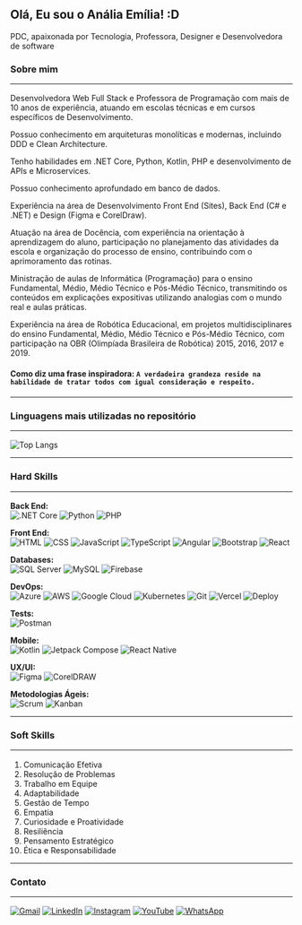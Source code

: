 ## Olá, Eu sou o Anália Emília! :D

PDC, apaixonada por Tecnologia, Professora, Designer e Desenvolvedora de software 

### Sobre mim <hr>

Desenvolvedora Web Full Stack e Professora de Programação com mais de 10 anos de experiência, atuando em escolas técnicas e em cursos específicos de Desenvolvimento.

Possuo conhecimento em arquiteturas monolíticas e modernas, incluindo DDD e Clean Architecture. 

Tenho habilidades em .NET Core, Python, Kotlin, PHP e desenvolvimento de APIs e Microservices. 

Possuo conhecimento aprofundado em banco de dados.

Experiência na área de Desenvolvimento Front End (Sites), Back End (C# e .NET) e Design 
(Figma e CorelDraw). 

Atuação na área de Docência, com experiência na orientação à aprendizagem do aluno, 
participação no planejamento das atividades da escola e organização do processo de ensino, 
contribuindo com o aprimoramento das rotinas.  

Ministração de aulas de Informática (Programação) para o ensino Fundamental, Médio, Médio Técnico e Pós-Médio Técnico, transmitindo os conteúdos em explicações expositivas utilizando analogias com o mundo real e aulas práticas. 

Experiência na área de Robótica Educacional, em projetos multidisciplinares do ensino 
Fundamental, Médio, Médio Técnico e Pós-Médio Técnico, com participação na OBR (Olimpíada 
Brasileira de Robótica) 2015, 2016, 2017 e 2019.  

#### Como diz uma frase inspiradora: `A verdadeira grandeza reside na habilidade de tratar todos com igual consideração e respeito.`  

---

### Linguagens mais utilizadas no repositório <hr>

![Top Langs](https://github-readme-stats.vercel.app/api/top-langs/?username=analiaemilia&layout=compact&theme=default)

---

### Hard Skills <hr>

**Back End:**  
![.NET Core](https://img.shields.io/badge/-.NET%20Core-512BD4?style=flat&logo=.net&logoColor=white)
![Python](https://img.shields.io/badge/-Python-3776AB?style=flat&logo=python&logoColor=white)
![PHP](https://img.shields.io/badge/-PHP-777BB4?style=flat&logo=php&logoColor=white)

**Front End:**  
![HTML](https://img.shields.io/badge/-HTML-E34F26?style=flat&logo=html5&logoColor=white)
![CSS](https://img.shields.io/badge/-CSS-1572B6?style=flat&logo=css3&logoColor=white)
![JavaScript](https://img.shields.io/badge/-JavaScript-F7DF1E?style=flat&logo=javascript&logoColor=white)
![TypeScript](https://img.shields.io/badge/-TypeScript-3178C6?style=flat&logo=typescript&logoColor=white)
![Angular](https://img.shields.io/badge/-Angular-DD0031?style=flat&logo=angular&logoColor=white)
![Bootstrap](https://img.shields.io/badge/-Bootstrap-7952B3?style=flat&logo=bootstrap&logoColor=white)
![React](https://img.shields.io/badge/-React-61DAFB?style=flat&logo=react&logoColor=white)

**Databases:**  
![SQL Server](https://img.shields.io/badge/-SQL%20Server-CC2927?style=flat&logo=microsoft-sql-server&logoColor=white)
![MySQL](https://img.shields.io/badge/-MySQL-4479A1?style=flat&logo=mysql&logoColor=white)
![Firebase](https://img.shields.io/badge/-Firebase-FFCA28?style=flat&logo=firebase&logoColor=white)

**DevOps:**  
![Azure](https://img.shields.io/badge/-Azure-0078D7?style=flat&logo=microsoft-azure&logoColor=white)
![AWS](https://img.shields.io/badge/-AWS-FF9900?style=flat&logo=amazon-aws&logoColor=white)
![Google Cloud](https://img.shields.io/badge/-Google%20Cloud-4285F4?style=flat&logo=google-cloud&logoColor=white)
![Kubernetes](https://img.shields.io/badge/-Kubernetes-326CE5?style=flat&logo=kubernetes&logoColor=white)
![Git](https://img.shields.io/badge/-Git-F05032?style=flat&logo=git&logoColor=white)
![Vercel](https://img.shields.io/badge/-Vercel-000000?style=flat&logo=vercel&logoColor=white)
![Deploy](https://img.shields.io/badge/-Deploy-00C853?style=flat&logo=rocket&logoColor=white)

**Tests:**  
![Postman](https://img.shields.io/badge/-Postman-FF6C37?style=flat&logo=postman&logoColor=white)

**Mobile:**  
![Kotlin](https://img.shields.io/badge/-Kotlin-7F52FF?style=flat&logo=kotlin&logoColor=white)
![Jetpack Compose](https://img.shields.io/badge/-Jetpack%20Compose-4285F4?style=flat&logo=jetpackcompose&logoColor=white)
![React Native](https://img.shields.io/badge/-React%20Native-61DAFB?style=flat&logo=react&logoColor=white)

**UX/UI:**  
![Figma](https://img.shields.io/badge/-Figma-F24E1E?style=flat&logo=figma&logoColor=white)
![CorelDRAW](https://img.shields.io/badge/-CorelDRAW-46A609?style=flat&logo=coreldraw&logoColor=white)

**Metodologias Ágeis:**  
![Scrum](https://img.shields.io/badge/-Scrum-0052CC?style=flat&logo=scrum&logoColor=white)
![Kanban](https://img.shields.io/badge/-Kanban-007ACC?style=flat&logo=kanban&logoColor=white)

---

### Soft Skills <hr>

1. Comunicação Efetiva  
2. Resolução de Problemas  
3. Trabalho em Equipe  
4. Adaptabilidade  
5. Gestão de Tempo  
6. Empatia  
7. Curiosidade e Proatividade  
8. Resiliência  
9. Pensamento Estratégico  
10. Ética e Responsabilidade  

---

### Contato <hr>

[![Gmail](https://img.shields.io/badge/-Gmail-EA4335?style=flat&logo=gmail&logoColor=white)](mailto:analia.nai@gmail.com)
[![LinkedIn](https://img.shields.io/badge/-LinkedIn-0A66C2?style=flat&logo=linkedin&logoColor=white)](https://www.linkedin.com/in/analiaemilia/)
[![Instagram](https://img.shields.io/badge/-Instagram-E4405F?style=flat&logo=instagram&logoColor=white)](https://www.instagram.com/roboticadoamanha/)
[![YouTube](https://img.shields.io/badge/-YouTube-FF0000?style=flat&logo=youtube&logoColor=white)](https://www.youtube.com/@roboticadoamanha)
[![WhatsApp](https://img.shields.io/badge/-WhatsApp-25D366?style=flat&logo=whatsapp&logoColor=white)](https://api.whatsapp.com/send?phone=5575988136641&text=Estou%20entrando%20em%20contato,%20pois%20gostei%20muito%20do%20seu%20perfil.%20Podemos%20conversar?)
